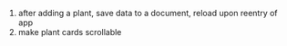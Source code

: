 1. after adding a plant, save data to a document, reload upon reentry of app
2. make plant cards scrollable